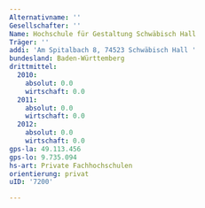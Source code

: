 ```yaml
---
Alternativname: ''
Gesellschafter: ''
Name: Hochschule für Gestaltung Schwäbisch Hall
Träger: ''
addi: 'Am Spitalbach 8, 74523 Schwäbisch Hall '
bundesland: Baden-Württemberg
drittmittel:
  2010:
    absolut: 0.0
    wirtschaft: 0.0
  2011:
    absolut: 0.0
    wirtschaft: 0.0
  2012:
    absolut: 0.0
    wirtschaft: 0.0
gps-la: 49.113.456
gps-lo: 9.735.094
hs-art: Private Fachhochschulen
orientierung: privat
uID: '7200'

---
```


